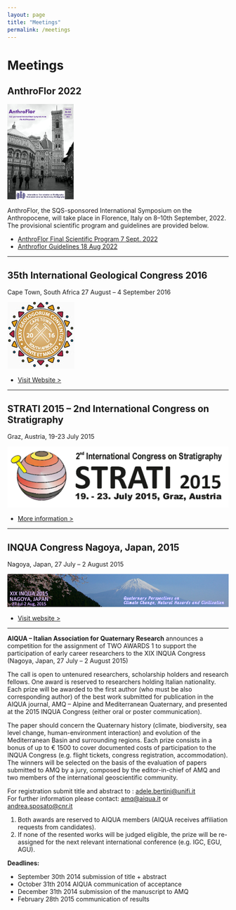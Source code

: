 ```yaml
---
layout: page
title: "Meetings"
permalink: /meetings
---
```


# Meetings

## AnthroFlor 2022

<img src="images/meetings/AnthroFlor.jpg" style="width:30%;" />

AnthroFlor, the SQS-sponsored International Symposium on the Anthropocene, will take place in Florence, Italy on 8–10th September, 2022. The provisional scientific program and guidelines are provided below.

* [AnthroFlor Final Scientific Program 7 Sept. 2022](files/meetings-FINALSCIENTIFIC-PROGRAM_AnthroFlor_Sept2.pdf)
* [Anthroflor Guidelines 18 Aug 2022](files/meetings-Anthroflor_Guidelines-18-Aug-2022.pdf)

----

## 35th International Geological Congress 2016

Cape Town, South Africa 27 August – 4 September 2016

<img src="images/meetings/IGCconference.jpg" />

* [Visit Website >](http://www.35igc.org/)

----

## STRATI 2015  – 2nd International Congress on Stratigraphy

Graz, Austria, 19-23 July 2015

<img src="images/meetings/strati2015logo.png" />

* [More information >](http://www.stratigraphy.org/upload/Strati2015_2circular.pdf)

----

## INQUA Congress Nagoya, Japan, 2015

Nagoya, Japan, 27 July – 2 August 2015

<img src="images/meetings/inquajapan15.jpg" />

* [Visit website >](http://inqua2015.jp/)

----

**AIQUA – Italian Association for Quaternary Research** announces a competition for the assignment of TWO AWARDS 1 to support the participation of early career researchers to the XIX INQUA Congress (Nagoya, Japan, 27 July – 2 August 2015)

The call is open to untenured researchers, scholarship holders and research fellows. One award is reserved to researchers holding Italian nationality. Each prize will be awarded to the first author (who must be also corresponding author) of the best work submitted for publication in the AIQUA journal, AMQ – Alpine and Mediterranean Quaternary, and presented at the 2015 INQUA Congress (either oral or poster communication).

The paper should concern the Quaternary history (climate, biodiversity, sea level change, human-environment interaction) and evolution of the Mediterranean Basin and surrounding regions. Each prize consists in a bonus of up to € 1500 to cover documented costs of participation to the INQUA Congress (e.g. flight tickets, congress registration, accommodation). The winners will be selected on the basis of the evaluation of papers submitted to AMQ by a jury, composed by the editor-in-chief of AMQ and two members of the international geoscientific community.

For registration submit title and abstract to : <adele.bertini@unifi.it>  
For further information please contact: <amq@aiqua.it> or <andrea.sposato@cnr.it>  

1. Both awards are reserved to AIQUA members (AIQUA receives affiliation requests from candidates).
2. If none of the resented works will be judged eligible, the prize will be re-assigned for the next relevant international conference (e.g. IGC, EGU, AGU).

**Deadlines:**  
* September 30th 2014 submission of title + abstract
* October 31th 2014 AIQUA communication of acceptance
* December 31th 2014 submission of the manuscript to AMQ
* February 28th 2015 communication of results